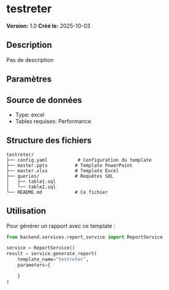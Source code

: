 # testreter

**Version:** 1.0
**Créé le:** 2025-10-03

## Description

Pas de description

## Paramètres



## Source de données

- Type: excel
- Tables requises: Performance

## Structure des fichiers

```
testreter/
├── config.yaml           # Configuration du template
├── master.pptx          # Template PowerPoint
├── master.xlsx          # Template Excel
├── queries/             # Requêtes SQL
│   ├── table1.sql
│   └── table2.sql
└── README.md            # Ce fichier
```

## Utilisation

Pour générer un rapport avec ce template :

```python
from backend.services.report_service import ReportService

service = ReportService()
result = service.generate_report(
    template_name="testreter",
    parameters={

    }
)
```